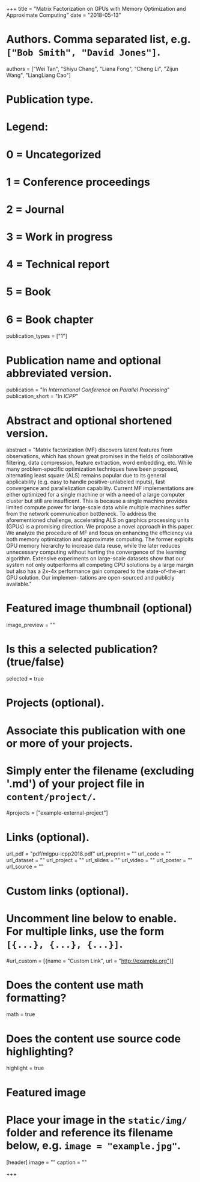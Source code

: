 +++
title = "Matrix Factorization on GPUs with Memory Optimization and Approximate Computing"
date = "2018-05-13"

# Authors. Comma separated list, e.g. `["Bob Smith", "David Jones"]`.
authors = ["Wei Tan", "Shiyu Chang", "Liana Fong", "Cheng Li", "Zijun Wang", "LiangLiang Cao"]

# Publication type.
# Legend:
# 0 = Uncategorized
# 1 = Conference proceedings
# 2 = Journal
# 3 = Work in progress
# 4 = Technical report
# 5 = Book
# 6 = Book chapter
publication_types = ["1"]

# Publication name and optional abbreviated version.
publication = "In *International Conference on Parallel Processing*"
publication_short = "In *ICPP*"

# Abstract and optional shortened version.
abstract = "Matrix factorization (MF) discovers latent features from observations, which has shown great promises in the fields of collaborative filtering, data compression, feature extraction, word embedding, etc. While many problem-specific optimization techniques have been proposed, alternating least square (ALS) remains popular due to its general applicability (e.g. easy to handle positive-unlabeled inputs), fast convergence and parallelization capability. Current MF implementations are either optimized for a single machine or with a need of a large computer cluster but still are insufficent. This is because a single machine provides limited compute power for large-scale data while multiple machines suffer from the network communication bottleneck. To address the aforementioned challenge, accelerating ALS on garphics processing units (GPUs) is a promising direction. We propose a novel approach in this paper. We analyze the procedure of MF and focus on enhancing the efficiency via both memory optimization and approximate computing. The former exploits GPU memory hierarchy to increase data reuse, while the later reduces unnecessary computing without hurting the convergence of the learning algorithm. Extensive experiments on large-scale datasets show that our system not only outperforms all competing CPU solutions by a large margin but also has a 2x-4x performance gain compared to the state-of-the-art GPU solution. Our implemen- tations are open-sourced and publicly available."

# Featured image thumbnail (optional)
image_preview = ""

# Is this a selected publication? (true/false)
selected = true

# Projects (optional).
#   Associate this publication with one or more of your projects.
#   Simply enter the filename (excluding '.md') of your project file in `content/project/`.
#projects = ["example-external-project"]

# Links (optional).
url_pdf = "pdf/mlgpu-icpp2018.pdf"
url_preprint = ""
url_code = ""
url_dataset = ""
url_project = ""
url_slides = ""
url_video = ""
url_poster = ""
url_source = ""

# Custom links (optional).
#   Uncomment line below to enable. For multiple links, use the form `[{...}, {...}, {...}]`.
#url_custom = [{name = "Custom Link", url = "http://example.org"}]

# Does the content use math formatting?
math = true

# Does the content use source code highlighting?
highlight = true

# Featured image
# Place your image in the `static/img/` folder and reference its filename below, e.g. `image = "example.jpg"`.
[header]
image = ""
caption = ""

+++
